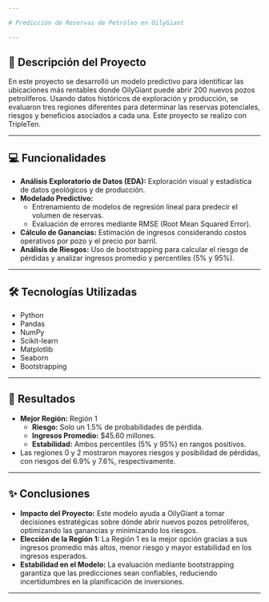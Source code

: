 ```yaml
---

# Predicción de Reservas de Petróleo en OilyGiant

---
```


## 🔖 Descripción del Proyecto
En este proyecto se desarrolló un modelo predictivo para identificar las ubicaciones más rentables donde OilyGiant puede abrir 200 nuevos pozos petrolíferos. Usando datos históricos de exploración y producción, se evaluaron tres regiones diferentes para determinar las reservas potenciales, riesgos y beneficios asociados a cada una. Este proyecto se realizo con TripleTen.

---

## 💻 Funcionalidades
- **Análisis Exploratorio de Datos (EDA):** Exploración visual y estadística de datos geológicos y de producción.
- **Modelado Predictivo:**
  - Entrenamiento de modelos de regresión lineal para predecir el volumen de reservas.
  - Evaluación de errores mediante RMSE (Root Mean Squared Error).
- **Cálculo de Ganancias:** Estimación de ingresos considerando costos operativos por pozo y el precio por barril.
- **Análisis de Riesgos:** Uso de bootstrapping para calcular el riesgo de pérdidas y analizar ingresos promedio y percentiles (5% y 95%).

---

## 🛠️ Tecnologías Utilizadas
- Python
- Pandas
- NumPy
- Scikit-learn
- Matplotlib
- Seaborn
- Bootstrapping

---

## 🔢 Resultados
- **Mejor Región:** Región 1
  - **Riesgo:** Solo un 1.5% de probabilidades de pérdida.
  - **Ingresos Promedio:** $45.60 millones.
  - **Estabilidad:** Ambos percentiles (5% y 95%) en rangos positivos.
- Las regiones 0 y 2 mostraron mayores riesgos y posibilidad de pérdidas, con riesgos del 6.9% y 7.6%, respectivamente.

---

## ✨ Conclusiones
- **Impacto del Proyecto:**
  Este modelo ayuda a OilyGiant a tomar decisiones estratégicas sobre dónde abrir nuevos pozos petrolíferos, optimizando las ganancias y minimizando los riesgos.
- **Elección de la Región 1:**
  La Región 1 es la mejor opción gracias a sus ingresos promedio más altos, menor riesgo y mayor estabilidad en los ingresos esperados.
- **Estabilidad en el Modelo:**
  La evaluación mediante bootstrapping garantiza que las predicciones sean confiables, reduciendo incertidumbres en la planificación de inversiones.

---
